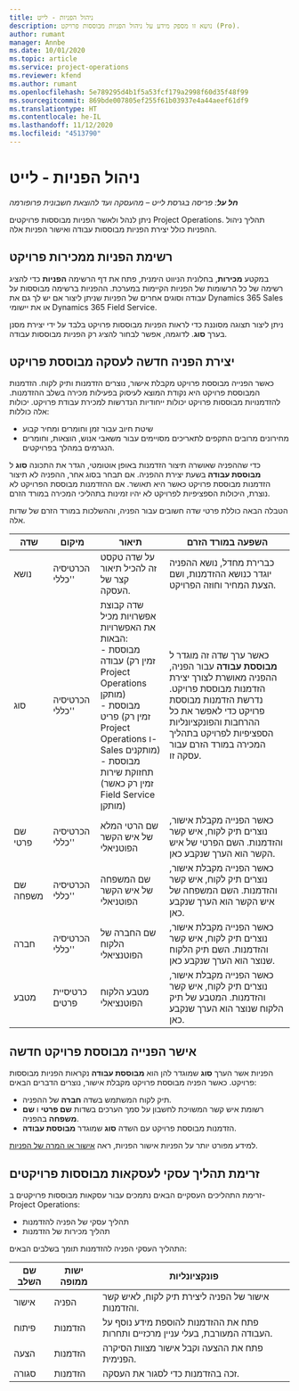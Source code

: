 ```yaml
---
title: ניהול הפניות - לייט
description: נושא זו מספק מידע על ניהול הפניות מבוססות פרויקט (Pro).
author: rumant
manager: Annbe
ms.date: 10/01/2020
ms.topic: article
ms.service: project-operations
ms.reviewer: kfend
ms.author: rumant
ms.openlocfilehash: 5e789295d4b1f5a53fcf179a2998f60d35f48f99
ms.sourcegitcommit: 869bde007805ef255f61b03937e4a44aeef61df9
ms.translationtype: HT
ms.contentlocale: he-IL
ms.lasthandoff: 11/12/2020
ms.locfileid: "4513790"
---
```

# <a name="manage-leads---lite"></a>ניהול הפניות - לייט

_**חל על**: פריסה בגרסת לייט – מהעסקה ועד להוצאת חשבונית פרופורמה_

ניתן לנהל ולאשר הפניות מבוססות פרויקטים Project Operations. תהליך ניהול ההפניות כולל יצירת הפניות מבוססות עבודה ואישור הפניות אלה. 

## <a name="list-of-project-sales-leads"></a>רשימת הפניות ממכירות פרויקט

במקטע **מכירות**, בחלונית הניווט הימנית, פתח את דף הרשימה **הפניות** כדי להציג רשימה של כל הרשומות של הפניות הקיימות במערכת. ההפניות ברשימה מבוססות על עבודה וסוגים אחרים של הפניות שניתן ליצור אם יש לך גם את Dynamics 365 Sales או את יישומי Dynamics 365 Field Service.

ניתן ליצור תצוגה מסוננת כדי לראות הפניות מבוססות פרויקט בלבד על ידי יצירת מסנן בערך **סוג**. לדוגמה, אפשר לבחור להציג רק הפניות מבוססות עבודה.

## <a name="creating-a-new-lead-for-a-project-based-deal"></a>יצירת הפניה חדשה לעסקה מבוססת פרויקט

כאשר הפנייה מבוססת פרויקט מקבלת אישור, נוצרים הזדמנות ותיק לקוח. הזדמנות המבוססת פרויקט היא נקודת המוצא לעיסוק בפעילות מכירה בשלב ההזדמנות. להזדמנויות מבוססות פרויקט יכולות ייחודיות הנדרשות למכירת עבודת פרויקט. יכולות אלה כוללות:

- שיטת חיוב עבור זמן וחומרים ומחיר קבוע
- מחירונים מרובים התקפים לתאריכים מסויימים עבור משאבי אנוש, הוצאות, וחומרים הנגרמים במהלך בפרויקטים.

כדי שההפניה שאושרה תיצור הזדמנות באופן אוטומטי, הגדר את התכונה **סוג** ל **מבוססת עבודה** בשעת יצירת ההפניה. אם תבחר בסוג אחר, ההפניה לא תיצור הזדמנות מבוססת פרויקט כאשר היא תאושר. אם ההזדמנות מבוססת הפרויקט לא נוצרת, היכולות הספציפיות לפרויקט לא יהיו זמינות בתהליכי המכירה במורד הזרם.

הטבלה הבאה כוללת פרטי שדה חשובים עבור הפניה, וההשלכות במורד הזרם של שדות אלה.

| **שדה** | **מיקום** | **תיאור** | **השפעה במורד הזרם** |
| --- | --- | --- | --- |
| נושא | הכרטיסיה 'כללי' | על שדה טקסט זה להכיל תיאור קצר של העסקה. | כברירת מחדל, נושא ההפניה יוגדר כנושא ההזדמנות, ושם הצעת המחיר וחוזה הפרויקט. |
| סוג | הכרטיסיה 'כללי' | שדה קבוצת אפשרויות מכיל את האפשרויות הבאות:</br>- מבוססת עבודה (זמין רק Project Operations מותקן)</br>- מבוססת פריט (זמין רק Project Operations ו-Sales מותקנים)</br>- מבוססת תחזוקת שירות (זמין רק כאשר Field Service מותקן) | כאשר ערך שדה זה מוגדר ל **מבוססת עבודה** עבור הפניה, ההפניה מאושרת לצורך יצירת הזדמנות מבוססת פרויקט. נדרשת הזדמנות מבוססת פרויקט כדי לאפשר את כל ההרחבות והפונקציונליות הספציפיות לפרויקט בתהליך המכירה במורד הזרם עבור עסקה זו. |
| שם פרטי | הכרטיסיה 'כללי' | שם הרטי המלא של איש הקשר הפוטניאלי | כאשר הפנייה מקבלת אישור, נוצרים תיק לקוח, איש קשר והזדמנות. השם הפרטי של איש הקשר הוא הערך שנקבע כאן. |
| שם משפחה | הכרטיסיה 'כללי' | שם המשפחה של איש הקשר הפוטניאלי | כאשר הפנייה מקבלת אישור, נוצרים תיק לקוח, איש קשר והזדמנות. השם המשפחה של איש הקשר הוא הערך שנקבע כאן. |
| חברה | הכרטיסיה 'כללי' | שם החברה של הלקוח הפוטנציאלי | כאשר הפנייה מקבלת אישור, נוצרים תיק לקוח, איש קשר והזדמנות. השם תיק הלקוח שנוצר הוא הערך שנקבע כאן. |
| מטבע | כרטיסיית פרטים | מטבע הלקוח הפוטנציאלי | כאשר הפנייה מקבלת אישור, נוצרים תיק לקוח, איש קשר והזדמנות. המטבע של תיק הלקוח שנוצר הוא הערך שנקבע כאן. |

## <a name="qualify-a-new-project-based-lead"></a>אישר הפנייה מבוססת פרויקט חדשה

הפניות אשר הערך **סוג** שמוגדר להן הוא **מבוססת עבודה** נקראות הפניות מבוססות פרויקט. כאשר הפניה מבוססת פרויקט מקבלת אישור, נוצרים הדברים הבאים:

- תיק לקוח המשתמש בשדה **חברה** של ההפניה.
- רשומת איש קשר המשויכת לחשבון על סמך הערכים בשדות **שם פרטי** ו **שם משפחה** בהפניה.
- הזדמנות מבוססת פרויקט עם השדה **סוג** שמוגדר **מבוססת עבודה**.

למידע מפורט יותר על הפניות אישור הפניות, ראה [אישור או המרה של הפניות](https://docs.microsoft.com/dynamics365/sales-enterprise/qualify-lead-convert-opportunity-sales).

## <a name="business-process-flow-for-project-based-deals"></a>זרימת תהליך עסקי לעסקאות מבוססות פרויקטים

זרימת התהליכים העסקיים הבאים נתמכים עבור עסקאות מבוססות פרויקטים ב-Project Operations:

- תהליך עסקי של הפניה להזדמנות
- תהליך מכירות של הזדמנות

התהליך העסקי הפניה להזדמנות תומך בשלבים הבאים:

| שם השלב | ישות ממופה | פונקציונליות |
| --- | --- | --- |
| אישור | הפניה | אישור של הפניה ליצירת תיק לקוח, לאיש קשר והזדמנות. |
| פיתוח | הזדמנות | פתח את ההזדמנות להוספת מידע נוסף על העבודה המעורבת, בעלי עניין מרכזיים ותחרות. |
| הצעה | הזדמנות | פתח את ההצעה וקבל אישור מצוות הסיקרה הפנימית. |
| סגורה | הזדמנות | זכה בהזדמנות כדי לסגור את העסקה. |
